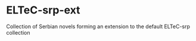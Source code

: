 # ELTeC-srp-ext

Collection of Serbian novels forming an extension to the default ELTeC-srp collection

